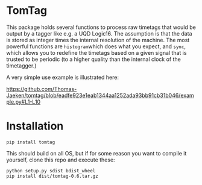 # TomTag

This package holds several functions to process raw timetags that would be output by a tagger like e.g. a UQD Logic16.
The assumption is that the data is stored as integer times the internal resolution of the machine.
The most powerful functions are ```histogram```which does what you expect, and ```sync```, which allows you to redefine the timetags based on a given signal that is trusted to be periodic (to a higher quality than the internal clock of the timetagger.)

A very simple use example is illustrated here:

https://github.com/Thomas-Jaeken/tomtag/blob/eadfe923e1eab1344aa1252ada93bb91cb31b046/example.py#L1-L10

# Installation
```
pip install tomtag
```
This should build on all OS, but if for some reason you want to compile it yourself, clone this repo and execute these: 
```
python setup.py sdist bdist_wheel
pip install dist/tomtag-0.6.tar.gz
```
